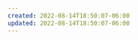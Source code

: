 ```yaml
---
created: 2022-08-14T18:50:07-06:00
updated: 2022-08-14T18:50:07-06:00
---
```



























































































































































